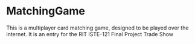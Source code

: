 # MatchingGame
This is a multiplayer card matching game, designed to be played over the internet. It is an entry for the RIT ISTE-121 Final Project Trade Show

